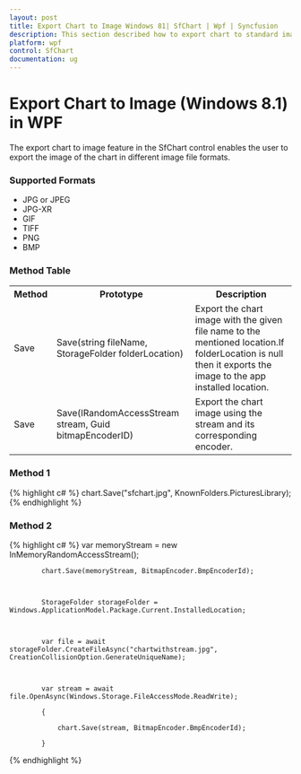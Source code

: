 ```yaml
---
layout: post
title: Export Chart to Image Windows 81| SfChart | Wpf | Syncfusion
description: This section described how to export chart to standard image with formats like JPG, PNG, etc (windows 8.1).
platform: wpf
control: SfChart
documentation: ug
---
```

# Export Chart to Image (Windows 8.1) in WPF

The export chart to image feature in the SfChart control enables the user to export the image of the chart in different image file formats. 

### Supported Formats

* JPG or JPEG
* JPG-XR
* GIF
* TIFF
* PNG
* BMP



### Method Table

<table>
<tr>
<th>
Method</th><th>
Prototype</th><th>
Description</th></tr>
<tr>
<td>
Save</td><td>
Save(string fileName, StorageFolder folderLocation)</td><td>
Export the chart image with the given file name to the mentioned location.If folderLocation is null then it exports the image to the app installed location.</td></tr>
<tr>
<td>
Save</td><td>
Save(IRandomAccessStream stream, Guid bitmapEncoderID)</td><td>
Export the chart image using the stream and its corresponding encoder.</td></tr>
</table>



### Method 1
{% highlight c# %}
chart.Save("sfchart.jpg", KnownFolders.PicturesLibrary);
{% endhighlight  %}


### Method 2
{% highlight c# %}
var memoryStream = new InMemoryRandomAccessStream();

            chart.Save(memoryStream, BitmapEncoder.BmpEncoderId);



            StorageFolder storageFolder = Windows.ApplicationModel.Package.Current.InstalledLocation;



            var file = await storageFolder.CreateFileAsync("chartwithstream.jpg", CreationCollisionOption.GenerateUniqueName);



            var stream = await file.OpenAsync(Windows.Storage.FileAccessMode.ReadWrite);

            {

                chart.Save(stream, BitmapEncoder.BmpEncoderId);

            }    

{% endhighlight  %}

